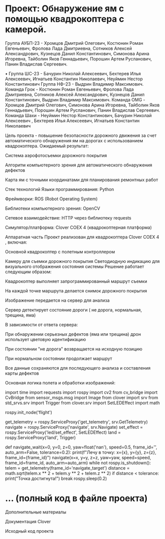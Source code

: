# Проект: Обнаружение ям с помощью квадрокоптера с камерой.
Группа АУБП-23 -  Хромцов Дмитрий Олегович, Костюнин Роман Евгеньевич, Фролова Лада Дмитриевна, Сотников Алексей Александрович, Кузнецов Данил Константинович, Симонова Арина Игоревна, Тайболин Яков Геннадьевич, Порошин Артем Русланович, Панин Владислав Сергеевич.

  • Группа ШС-23 - Бачурин Николай Алексеевич, Бехтерев Илья Алексеевич, Игнатьев Константин Николаевич, Неуймин Нестор Константинович
Группа НФ-23 - Выдрин Владимир Максимович.
Команда Грок - Костюнин Роман Евгеньевич, Фролова Лада Дмитриевна, Сотников Алексей Александрович, Кузнецов Данил Константинович, Выдрин Владимир Максимович.
Команда OMG - Хромцов Дмитрий Олегович, Симонова Арина Игоревна, Тайболин Яков Геннадьевич, Порошин Артем Русланович,  Панин Владислав Сергеевич.
Команда Шахи - Неуймин Нестор Константинович,  Бачурин Николай Алексеевич , Бехтерев Илья Алексеевич, Игнатьев Константин Николаевич

Цель проекта - повышение безопасности дорожного движения за счет автоматического обнаружения ям на дорогах с использованием квадрокоптера. Ожидаемый результат:

Система аэрофотосъемки дорожного покрытия

Алгоритм компьютерного зрения для автоматического обнаружения дефектов

Карта ям с точными координатами для планирования ремонтных работ

Стек технологий
Языки программирования: Python

Фреймворки: ROS (Robot Operating System)

Библиотеки компьютерного зрения: OpenCV

Сетевое взаимодействие: HTTP через библиотеку requests

Симулятор/платформа: Clover COEX 4 (квадрокоптерная платформа)

Аппаратная часть
Проект реализован для квадрокоптера Clover COEX 4 , включая:

Основной квадрокоптер с полетным контроллером

Камеру для съемки дорожного покрытия
Светодиодную индикацию для визуального отображения состояния системы
Решение работает следующим образом:

Квадрокоптер выполняет запрограммированный маршрут съемки

На каждой точке маршрута делается снимок дорожного покрытия

Изображение передается на сервер для анализа

Сервер детектирует состояние дороги ( не дорога, нормальная, трещина, яма)

В зависимости от ответа сервера:

При обнаружении серьезных дефектов (яма или трещина) дрон использует цветовую идентификацию
 
При состоянии "не дорога" возвращается на исходную позицию

При нормальном состоянии продолжает маршрут

Все данные сохраняются для последующего анализа и составления карты дефектов

Основная логика полета и обработки изображений:

import time
import requests
import rospy
import cv2
from cv_bridge import CvBridge
from sensor_msgs.msg import Image
from clover import srv
from std_srvs.srv import Trigger
from clover.srv import SetLEDEffect
import math

rospy.init_node('flight')

get_telemetry = rospy.ServiceProxy('get_telemetry', srv.GetTelemetry)
navigate = rospy.ServiceProxy('navigate', srv.Navigate)
set_effect = rospy.ServiceProxy('led/set_effect', SetLEDEffect)
land = rospy.ServiceProxy('land', Trigger)

def navigate_wait(x=0, y=0, z=0, yaw=float('nan'), speed=0.5, frame_id='', auto_arm=False, tolerance=0.2):
    print(f"Лечу в точку: x={x}, y={y}, z={z}, frame_id={frame_id}")
    navigate(x=x, y=y, z=z, yaw=yaw, speed=speed, frame_id=frame_id, auto_arm=auto_arm)
    while not rospy.is_shutdown():
        telem = get_telemetry(frame_id='navigate_target')
        distance = math.sqrt(telem.x ** 2 + telem.y ** 2 + telem.z ** 2)
        if distance < tolerance:
            print("Точка достигнута!")
            break
        rospy.sleep(0.2)

# ... (полный код в файле проекта)


Дополнительные материалы

Документация Clover

Исходный код проекта

